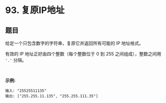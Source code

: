 # 93. 复原IP地址

## 题目

给定一个只包含数字的字符串，复原它并返回所有可能的 IP 地址格式。

有效的 IP 地址正好由四个整数（每个整数位于 0 到 255 之间组成），整数之间用 `'.'` 分隔。

 

**示例:**
```
输入: "25525511135"
输出: ["255.255.11.135", "255.255.111.35"]
```